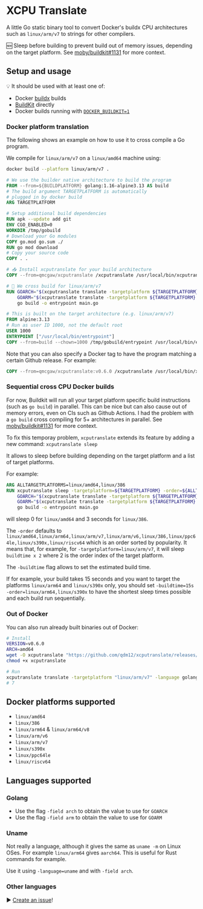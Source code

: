 # XCPU Translate

A little Go static binary tool to convert Docker's buildx CPU architectures such as `linux/arm/v7` to strings for other compilers.

🆕 Sleep before building to prevent build out of memory issues, depending on the target platform. See [moby/buildkit#1131](https://github.com/moby/buildkit/issues/1131) for more context.

## Setup and usage

💡 It should be used with at least one of:

- Docker [buildx](https://docs.docker.com/buildx/working-with-buildx/) builds
- [BuildKit](https://github.com/moby/buildkit) directly
- Docker builds running with [`DOCKER_BUILDKIT=1`](https://docs.docker.com/develop/develop-images/build_enhancements/#to-enable-buildkit-builds)

### Docker platform translation

The following shows an example on how to use it to cross compile a Go program.

We compile for `linux/arm/v7` on a `linux/amd64` machine using:

```sh
docker build --platform linux/arm/v7 .
```

```Dockerfile
# We use the builder native architecture to build the program
FROM --from=${BUILDPLATFORM} golang:1.16-alpine3.13 AS build
# The build argument TARGETPLATFORM is automatically
# plugged in by docker build
ARG TARGETPLATFORM

# Setup additional build dependencies
RUN apk --update add git
ENV CGO_ENABLED=0
WORKDIR /tmp/gobuild
# Download your Go modules
COPY go.mod go.sum ./
RUN go mod download
# Copy your source code
COPY . .

# 📥 Install xcputranslate for your build architecture
COPY --from=qmcgaw/xcputranslate /xcputranslate /usr/local/bin/xcputranslate

# 🦾 We cross build for linux/arm/v7
RUN GOARCH="$(xcputranslate translate -targetplatform ${TARGETPLATFORM} -language golang -field arch)" \
    GOARM="$(xcputranslate translate -targetplatform ${TARGETPLATFORM} -language golang -field arm)" \
    go build -o entrypoint main.go

# This is built on the target architecture (e.g. linux/arm/v7)
FROM alpine:3.13
# Run as user ID 1000, not the default root
USER 1000
ENTRYPOINT ["/usr/local/bin/entrypoint"]
COPY --from=build --chown=1000 /tmp/gobuild/entrypoint /usr/local/bin/entrypoint
```

Note that you can also specify a Docker tag to have the program matching a certain Github release. For example:

```Dockerfile
COPY --from=qmcgaw/xcputranslate:v0.6.0 /xcputranslate /usr/local/bin/xcputranslate
```

### Sequential cross CPU Docker builds

For now, Buildkit will run all your target platform specific build instructions (such as `go build`) in parallel. This can be nice but can also cause out of memory errors, even on CIs such as Github Actions. I had the problem with a `go build` cross compiling for 5+ architectures in parallel. See [moby/buildkit#1131](https://github.com/moby/buildkit/issues/1131) for more context.

To fix this temporay problem, `xcputranslate` extends its feature by adding a new command: `xcputranslate sleep`

It allows to sleep before building depending on the target platform and a list of target platforms.

For example:

```Dockerfile
ARG ALLTARGETPLATFORMS=linux/amd64,linux/386
RUN xcputranslate sleep -targetplatform=${TARGETPLATFORM} -order=${ALLTARGETPLATFORMS} && \
    GOARCH="$(xcputranslate translate -targetplatform ${TARGETPLATFORM} -language golang -field arch)" \
    GOARM="$(xcputranslate translate -targetplatform ${TARGETPLATFORM} -language golang -field arm)" \
    go build -o entrypoint main.go
```

will sleep 0 for `linux/amd64` and 3 seconds for `linux/386`.

The `-order` defaults to `linux/amd64,linux/arm64,linux/arm/v7,linux/arm/v6,linux/386,linux/ppc64le,linux/s390x,linux/riscv64` which is an order sorted by popularity. It means that, for example, for `-targetplatform=linux/arm/v7`, it will sleep `buildtime x 2` where 2 is the order index of the target platform.

The `-buildtime` flag allows to set the estimated build time.

If for example, your build takes 15 seconds and you want to target the platforms `linux/arm64` and `linux/s390x` only, you should set `-buildtime=15s -order=linux/arm64,linux/s390x` to have the shortest sleep times possible and each build run sequentially.

### Out of Docker

You can also run already built binaries out of Docker:

```sh
# Install
VERSION=v0.6.0
ARCH=amd64
wget -O xcputranslate "https://github.com/qdm12/xcputranslate/releases/download/$VERSION/xcputranslate_$VERSION_linux_$ARCH"
chmod +x xcputranslate

# Run
xcputranslate translate -targetplatform "linux/arm/v7" -language golang -field arch
# 7
```

## Docker platforms supported

- `linux/amd64`
- `linux/386`
- `linux/arm64` & `linux/arm64/v8`
- `linux/arm/v6`
- `linux/arm/v7`
- `linux/s390x`
- `linux/ppc64le`
- `linux/riscv64`

## Languages supported

### Golang

- Use the flag `-field arch` to obtain the value to use for `GOARCH`
- Use the flag `-field arm` to obtain the value to use for `GOARM`

### Uname

Not really a language, although it gives the same as `uname -m` on Linux OSes.
For example `linux/arm64` gives `aarch64`. This is useful for Rust commands for example.

Use it using `-language=uname` and with `-field arch`.

### Other languages

▶️ [Create an issue](https://github.com/qdm12/xcputranslate/issues/new)!
